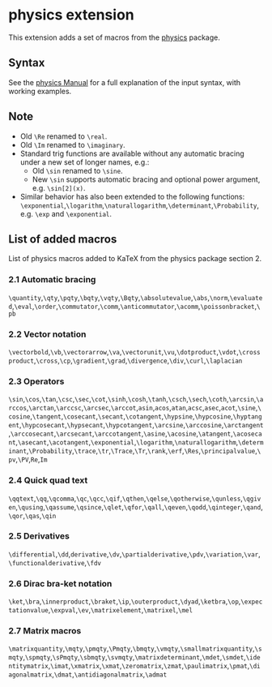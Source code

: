 # physics extension

This extension adds a set of macros from the [physics](https://ctan.org/pkg/physics) package.

## Syntax

See the [physics Manual](http://mirrors.ctan.org/macros/latex/contrib/physics/physics.pdf) for a full explanation of the input syntax, with working examples.

## Note

- Old `\Re` renamed to `\real`.
- Old `\Im` renamed to `\imaginary`.
- Standard trig functions are available without any automatic bracing under a new set of longer names, e.g.:
  - Old `\sin` renamed to `\sine`.
  - New `\sin` supports automatic bracing and optional power argument, e.g. `\sin[2](x)`.
- Similar behavior has also been extended to the following functions: `\exponential`,`\logarithm`,`\naturallogarithm`,`\determinant`,`\Probability`, e.g. `\exp` and `\exponential`.

## List of added macros

List of physics macros added to KaTeX from the physics package section 2.

### 2.1 Automatic bracing

`\quantity`,`\qty`,`\pqty`,`\bqty`,`\vqty`,`\Bqty`,`\absolutevalue`,`\abs`,`\norm`,`\evaluated`,`\eval`,`\order`,`\commutator`,`\comm`,`\anticommutator`,`\acomm`,`\poissonbracket`,`\pb`

### 2.2 Vector notation

`\vectorbold`,`\vb`,`\vectorarrow`,`\va`,`\vectorunit`,`\vu`,`\dotproduct`,`\vdot`,`\crossproduct`,`\cross`,`\cp`,`\gradient`,`\grad`,`\divergence`,`\div`,`\curl`,`\laplacian`

### 2.3 Operators

`\sin`,`\cos`,`\tan`,`\csc`,`\sec`,`\cot`,`\sinh`,`\cosh`,`\tanh`,`\csch`,`\sech`,`\coth`,`\arcsin`,`\arccos`,`\arctan`,`\arccsc`,`\arcsec`,`\arccot`,`asin`,`acos`,`atan`,`acsc`,`asec`,`acot`,`\sine`,`\cosine`,`\tangent`,`\cosecant`,`\secant`,`\cotangent`,`\hypsine`,`\hypcosine`,`\hyptangent`,`\hypcosecant`,`\hypsecant`,`\hypcotangent`,`\arcsine`,`\arccosine`,`\arctangent`,`\arccosecant`,`\arcsecant`,`\arccotangent`,`\asine`,`\acosine`,`\atangent`,`\acosecant`,`\asecant`,`\acotangent`,`\exponential`,`\logarithm`,`\naturallogarithm`,`\determinant`,`\Probability`,`\trace`,`\tr`,`\Trace`,`\Tr`,`\rank`,`\erf`,`\Res`,`\principalvalue`,`\pv`,`\PV`,`Re`,`Im`

### 2.4 Quick quad text

`\qqtext`,`\qq`,`\qcomma`,`\qc`,`\qcc`,`\qif`,`\qthen`,`\qelse`,`\qotherwise`,`\qunless`,`\qgiven`,`\qusing`,`\qassume`,`\qsince`,`\qlet`,`\qfor`,`\qall`,`\qeven`,`\qodd`,`\qinteger`,`\qand`,`\qor`,`\qas`,`\qin`

### 2.5 Derivatives

`\differential`,`\dd`,`derivative`,`\dv`,`\partialderivative`,`\pdv`,`\variation`,`\var`,`\functionalderivative`,`\fdv`

### 2.6 Dirac bra-ket notation

`\ket`,`\bra`,`\innerproduct`,`\braket`,`\ip`,`\outerproduct`,`\dyad`,`\ketbra`,`\op`,`\expectationvalue`,`\expval`,`\ev`,`\matrixelement`,`\matrixel`,`\mel`

### 2.7 Matrix macros

`\matrixquantity`,`\mqty`,`\pmqty`,`\Pmqty`,`\bmqty`,`\vmqty`,`\smallmatrixquantity`,`\smqty`,`\spmqty`,`\sPmqty`,`\sbmqty`,`\svmqty`,`\matrixdeterminant`,`\mdet`,`\smdet`,`\identitymatrix`,`\imat`,`\xmatrix`,`\xmat`,`\zeromatrix`,`\zmat`,`\paulimatrix`,`\pmat`,`\diagonalmatrix`,`\dmat`,`\antidiagonalmatrix`,`\admat`
